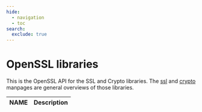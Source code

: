 ```yaml
---
hide:
  - navigation
  - toc
search:
  exclude: true
---
```


# OpenSSL libraries
This is the OpenSSL API for the SSL and Crypto libraries. The
[ssl](master/man7/ossl-guide-libssl-introduction/) and
[crypto](/master/man7/ossl-guide-libcrypto-introduction) manpages are general overviews of those
libraries.


| NAME        | Description                          |
| ----------- | ------------------------------------ |
